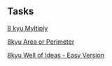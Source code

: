 ## Tasks ##

[8 kyu Myltiply](https://github.com/pavel-garmatyuk/codewars/blob/main/src/main/java/kyu8/Multiply/Multiply.java)

[8kyu Area or Perimeter](https://github.com/pavel-garmatyuk/codewars/commit/c5eeb3d0baadb624cfed1b3b8cd9b3669248eed3)

[8kyu Well of Ideas - Easy Version](https://github.com/pavel-garmatyuk/codewars/blob/f9ba83d22a92bd76aa5c6e23e051ee243d552a73/src/main/java/kyu8/WellOfIdeasEasyVersion/Kata.java)